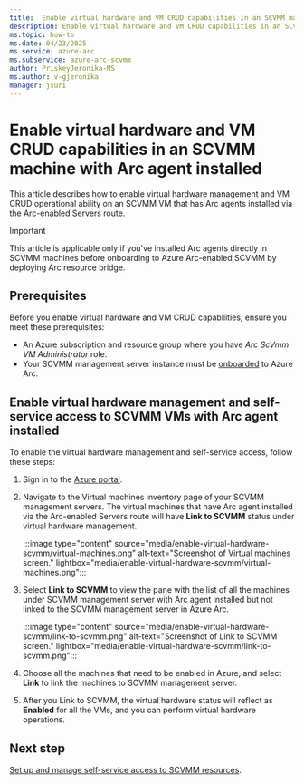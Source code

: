 ```yaml
---
title:  Enable virtual hardware and VM CRUD capabilities in an SCVMM machine with Arc agent installed
description: Enable virtual hardware and VM CRUD capabilities in an SCVMM machine with Arc agent installed
ms.topic: how-to 
ms.date: 04/23/2025
ms.service: azure-arc
ms.subservice: azure-arc-scvmm
author: PriskeyJeronika-MS
ms.author: v-gjeronika
manager: jsuri
---
```


# Enable virtual hardware and VM CRUD capabilities in an SCVMM machine with Arc agent installed

This article describes how to enable virtual hardware management and VM CRUD operational ability on an SCVMM VM that has Arc agents installed via the Arc-enabled Servers route.

>[!IMPORTANT]
> This article is applicable only if you've installed Arc agents directly in SCVMM machines before onboarding to Azure Arc-enabled SCVMM by deploying Arc resource bridge. 

## Prerequisites

Before you enable virtual hardware and VM CRUD capabilities, ensure you meet these prerequisites:

- An Azure subscription and resource group where you have *Arc ScVmm VM Administrator* role. 
- Your SCVMM management server instance must be [onboarded](quickstart-connect-system-center-virtual-machine-manager-to-arc.md) to Azure Arc.

## Enable virtual hardware management and self-service access to SCVMM VMs with Arc agent installed

To enable the virtual hardware management and self-service access, follow these steps:

1. Sign in to the [Azure portal](https://portal.azure.com/).

1. Navigate to the Virtual machines inventory page of your SCVMM management servers. The virtual machines that have Arc agent installed via the Arc-enabled Servers route will have **Link to SCVMM** status under virtual hardware management.


     :::image type="content" source="media/enable-virtual-hardware-scvmm/virtual-machines.png" alt-text="Screenshot of Virtual machines screen." lightbox="media/enable-virtual-hardware-scvmm/virtual-machines.png":::

1. Select **Link to SCVMM** to view the pane with the list of all the machines under SCVMM management server with Arc agent installed but not linked to the SCVMM management server in Azure Arc.


     :::image type="content" source="media/enable-virtual-hardware-scvmm/link-to-scvmm.png" alt-text="Screenshot of Link to SCVMM screen." lightbox="media/enable-virtual-hardware-scvmm/link-to-scvmm.png":::

1. Choose all the machines that need to be enabled in Azure, and select **Link** to link the machines to SCVMM management server.

1. After you Link to SCVMM, the virtual hardware status will reflect as **Enabled** for all the VMs, and you can perform virtual hardware operations. 

## Next step

[Set up and manage self-service access to SCVMM resources](set-up-and-manage-self-service-access-scvmm.md).
